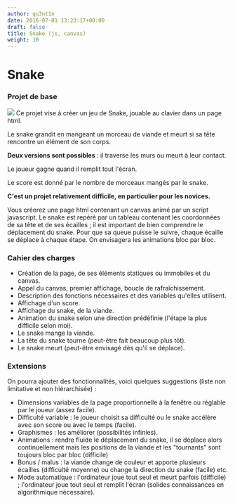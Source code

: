 ```yaml
---
author: qu3nt1n
date: 2016-07-01 13:23:17+00:00
draft: false
title: Snake (js, canvas)
weight: 10
---
```


# Snake




### Projet de base



![](http://static2.businessinsider.com/image/51647cb1eab8ea9d4c00000c/snake.gif)
Ce projet vise à créer un jeu de Snake, jouable au clavier dans un page html.

Le snake grandit en mangeant un morceau de viande et meurt si sa tête rencontre un élément de son corps.

**Deux versions sont possibles** : il traverse les murs ou meurt à leur contact.

Le joueur gagne quand il remplit tout l'écran.

Le score est donné par le nombre de morceaux mangés par le snake.



**C'est un projet relativement difficile, en particulier pour les novices.**

Vous créerez une page html contenant un canvas animé par un script javascript.
Le snake est repéré par un tableau contenant les coordonnées de sa tête et de ses écailles ; il est important de bien comprendre le déplacement du snake. Pour que sa queue puisse le suivre, chaque écaille se déplace à chaque étape.
On envisagera les animations bloc par bloc.


### Cahier des charges





* Création de la page, de ses éléments statiques ou immobiles et du canvas.
* Appel du canvas, premier affichage, boucle de rafraîchissement.
* Description des fonctions nécessaires et des variables qu'elles utilisent.
* Affichage d'un score.
* Affichage du snake, de la viande.
* Animation du snake selon une direction prédéfinie (l'étape la plus difficile selon moi).
* Le snake mange la viande.
* La tête du snake tourne (peut-être fait beaucoup plus tôt).
* Le snake meurt (peut-être envisagé dès qu'il se déplace).



### Extensions


On pourra ajouter des fonctionnalités, voici quelques suggestions (liste non limitative et non hiérarchisée) :



* Dimensions variables de la page proportionnelle à la fenêtre ou réglable par le joueur (assez facile).
* Difficulté variable : le joueur choisit sa difficulté ou le snake accélère avec son score ou avec le temps (facile).
* Graphismes : les améliorer (possibilités infinies).
* Animations : rendre fluide le déplacement du snake, il se déplace alors continuellement mais les positions de la viande et les "tournants" sont toujours bloc par bloc (difficile)
* Bonus / malus : la viande change de couleur et apporte plusieurs écailles (difficulté moyenne) ou change la direction du snake (facile) etc.
* Mode automatique : l'ordinateur joue tout seul et meurt parfois (difficile) ; l'ordinateur joue tout seul et remplit l'écran (solides connaissances en algorithmique nécessaire).
